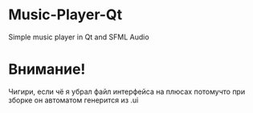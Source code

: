 # Music-Player-Qt
Simple music player in Qt and SFML Audio
# Внимание!
Чигири, если чё я убрал файл интерфейса на плюсах потомучто при зборке он автоматом генерится из .ui
